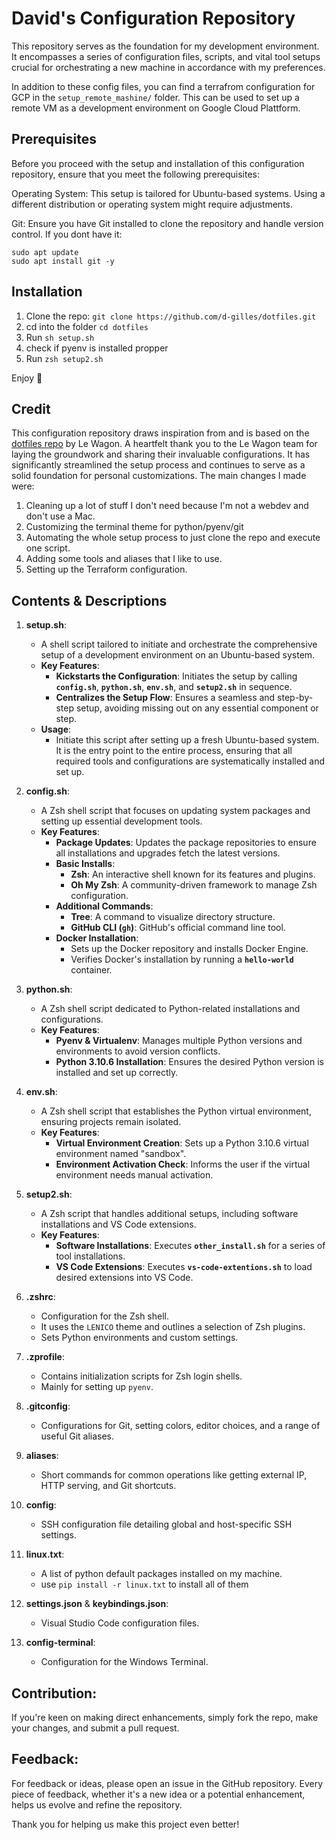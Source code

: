 # David's Configuration Repository

This repository serves as the foundation for my development environment. It encompasses a series of configuration files, scripts, and vital tool setups crucial for orchestrating a new machine in accordance with my preferences.

In addition to these config files, you can find a terrafrom configuration for GCP in the ```setup_remote_mashine/``` folder. This can be used to set up a remote VM as a development environment on Google Cloud Plattform.

## Prerequisites
Before you proceed with the setup and installation of this configuration repository, ensure that you meet the following prerequisites:

Operating System: This setup is tailored for Ubuntu-based systems. Using a different distribution or operating system might require adjustments.

Git: Ensure you have Git installed to clone the repository and handle version control. If you dont have it:
```
sudo apt update
sudo apt install git -y
```

## Installation

1. Clone the repo: `git clone https://github.com/d-gilles/dotfiles.git`
2. cd into the folder `cd dotfiles`
3. Run `sh setup.sh`
4. check if pyenv is installed propper
5. Run `zsh setup2.sh`

Enjoy 🙂

## Credit
This configuration repository draws inspiration from and is based on the [dotfiles repo](https://github.com/lewagon/dotfiles) by Le Wagon. A heartfelt thank you to the Le Wagon team for laying the groundwork and sharing their invaluable configurations. It has significantly streamlined the setup process and continues to serve as a solid foundation for personal customizations.
The main changes I made were:
1. Cleaning up a lot of stuff I don't need because I'm not a webdev and don't use a Mac.
2. Customizing the terminal theme for python/pyenv/git
3. Automating the whole setup process to just clone the repo and execute one script.
4. Adding some tools and aliases that I like to use.
5. Setting up the Terraform configuration.


## **Contents & Descriptions**

1. **setup.sh**:
    - A shell script tailored to initiate and orchestrate the comprehensive setup of a development environment on an Ubuntu-based system.
    - **Key Features**:
        - **Kickstarts the Configuration**: Initiates the setup by calling **`config.sh`**, **`python.sh`**, **`env.sh`**, and **`setup2.sh`** in sequence.
        - **Centralizes the Setup Flow**: Ensures a seamless and step-by-step setup, avoiding missing out on any essential component or step.
    - **Usage**:
        - Initiate this script after setting up a fresh Ubuntu-based system. It is the entry point to the entire process, ensuring that all required tools and configurations are systematically installed and set up.
2. **config.sh**:
    - A Zsh shell script that focuses on updating system packages and setting up essential development tools.
    - **Key Features**:
        - **Package Updates**: Updates the package repositories to ensure all installations and upgrades fetch the latest versions.
        - **Basic Installs**:
            - **Zsh**: An interactive shell known for its features and plugins.
            - **Oh My Zsh**: A community-driven framework to manage Zsh configuration.
        - **Additional Commands**:
            - **Tree**: A command to visualize directory structure.
            - **GitHub CLI (`gh`)**: GitHub's official command line tool.
        - **Docker Installation**:
            - Sets up the Docker repository and installs Docker Engine.
            - Verifies Docker's installation by running a **`hello-world`** container.
3. **python.sh**:
    - A Zsh shell script dedicated to Python-related installations and configurations.
    - **Key Features**:
        - **Pyenv & Virtualenv**: Manages multiple Python versions and environments to avoid version conflicts.
        - **Python 3.10.6 Installation**: Ensures the desired Python version is installed and set up correctly.
4. **env.sh**:
    - A Zsh shell script that establishes the Python virtual environment, ensuring projects remain isolated.
    - **Key Features**:
        - **Virtual Environment Creation**: Sets up a Python 3.10.6 virtual environment named "sandbox".
        - **Environment Activation Check**: Informs the user if the virtual environment needs manual activation.
5. **setup2.sh**:
    - A Zsh script that handles additional setups, including software installations and VS Code extensions.
    - **Key Features**:
        - **Software Installations**: Executes **`other_install.sh`** for a series of tool installations.
        - **VS Code Extensions**: Executes **`vs-code-extentions.sh`** to load desired extensions into VS Code.
6. **.zshrc**:
    - Configuration for the Zsh shell.
    - It uses the `LENICO` theme and outlines a selection of Zsh plugins.
    - Sets Python environments and custom settings.

7. **.zprofile**:
    - Contains initialization scripts for Zsh login shells.
    - Mainly for setting up `pyenv`.

8. **.gitconfig**:
    - Configurations for Git, setting colors, editor choices, and a range of useful Git aliases.

9. **aliases**:
    - Short commands for common operations like getting external IP, HTTP serving, and Git shortcuts.

10. **config**:
    - SSH configuration file detailing global and host-specific SSH settings.

11. **linux.txt**:
    - A list of python default packages installed on my machine.
    - use `pip install -r linux.txt` to install all of them

12. **settings.json** & **keybindings.json**:
    - Visual Studio Code configuration files.

13. **config-terminal**:
    - Configuration for the Windows Terminal.


## Contribution:
If you're keen on making direct enhancements, simply fork the repo, make your changes, and submit a pull request.

## Feedback:
For feedback or ideas, please open an issue in the GitHub repository. Every piece of feedback, whether it's a new idea or a potential enhancement, helps us evolve and refine the repository.

Thank you for helping us make this project even better!
